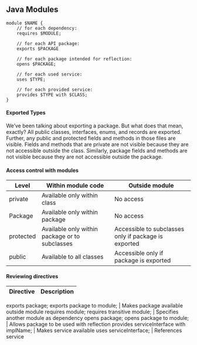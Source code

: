 ## Java Modules
```
module $NAME {
    // for each dependency:
    requires $MODULE;

    // for each API package:
    exports $PACKAGE

    // for each package intended for reflection:
    opens $PACKAGE;

    // for each used service:
    uses $TYPE;

    // for each provided service:
    provides $TYPE with $CLASS;
}
```
#### Exported Types
We’ve been talking about exporting a package. But what does that mean, exactly? All 
public classes, interfaces, enums, and records are exported. Further, any public and 
protected fields and methods in those files are visible.
Fields and methods that are private are not visible because they are not accessible 
outside the class. Similarly, package fields and methods are not visible because they are not 
accessible outside the package.

####  Access control with modules
Level | Within module code | Outside module
--- | --- | ---
private | Available only within class | No access
Package | Available only within package | No access
protected | Available only within package or to subclasses | Accessible to subclasses only if package is exported
public | Available to all classes | Accessible only if package is exported

####  Reviewing directives
Directive | Description
--- | ---
exports package;
exports package to module; | Makes package available outside module
requires module;
requires transitive module; | Specifies another module as dependency
opens package;
opens package to module; | Allows package to be used with reflection
provides serviceInterface with implName; | Makes service available
uses serviceInterface; | References service
